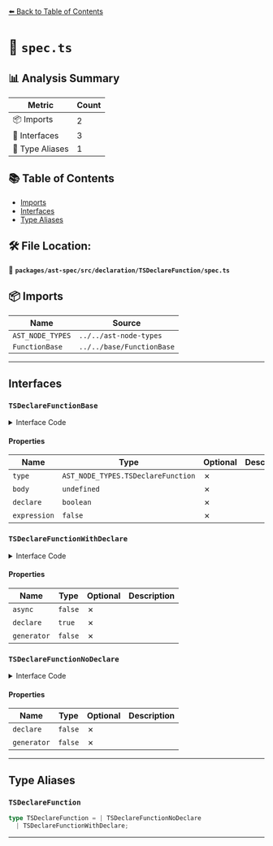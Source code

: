 [⬅️ Back to Table of Contents](../../../../../index.md)

# 📄 `spec.ts`

## 📊 Analysis Summary

| Metric | Count |
|--------|-------|
| 📦 Imports | 2 |
| 📐 Interfaces | 3 |
| 📑 Type Aliases | 1 |

## 📚 Table of Contents

- [Imports](#imports)
- [Interfaces](#interfaces)
- [Type Aliases](#type-aliases)

## 🛠️ File Location:
📂 **`packages/ast-spec/src/declaration/TSDeclareFunction/spec.ts`**

## 📦 Imports

| Name | Source |
|------|--------|
| `AST_NODE_TYPES` | `../../ast-node-types` |
| `FunctionBase` | `../../base/FunctionBase` |


---

## Interfaces

### `TSDeclareFunctionBase`

<details><summary>Interface Code</summary>

```ts
interface TSDeclareFunctionBase extends FunctionBase {
  type: AST_NODE_TYPES.TSDeclareFunction;
  /**
   * TS1183: An implementation cannot be declared in ambient contexts.
   */
  body: undefined;
  /**
   * Whether the declaration has `declare` modifier.
   */
  declare: boolean;
  expression: false;
}
```
</details>

#### Properties

| Name | Type | Optional | Description |
|------|------|----------|-------------|
| `type` | `AST_NODE_TYPES.TSDeclareFunction` | ✗ |  |
| `body` | `undefined` | ✗ |  |
| `declare` | `boolean` | ✗ |  |
| `expression` | `false` | ✗ |  |

### `TSDeclareFunctionWithDeclare`

<details><summary>Interface Code</summary>

```ts
export interface TSDeclareFunctionWithDeclare extends TSDeclareFunctionBase {
  /**
   * TS1040: 'async' modifier cannot be used in an ambient context.
   */
  async: false;
  declare: true;
  /**
   * TS1221: Generators are not allowed in an ambient context.
   */
  generator: false;
}
```
</details>

#### Properties

| Name | Type | Optional | Description |
|------|------|----------|-------------|
| `async` | `false` | ✗ |  |
| `declare` | `true` | ✗ |  |
| `generator` | `false` | ✗ |  |

### `TSDeclareFunctionNoDeclare`

<details><summary>Interface Code</summary>

```ts
export interface TSDeclareFunctionNoDeclare extends TSDeclareFunctionBase {
  declare: false;
  /**
   * - TS1221: Generators are not allowed in an ambient context.
   * - TS1222: An overload signature cannot be declared as a generator.
   */
  generator: false;
}
```
</details>

#### Properties

| Name | Type | Optional | Description |
|------|------|----------|-------------|
| `declare` | `false` | ✗ |  |
| `generator` | `false` | ✗ |  |


---

## Type Aliases

### `TSDeclareFunction`

```ts
type TSDeclareFunction = | TSDeclareFunctionNoDeclare
  | TSDeclareFunctionWithDeclare;
```


---
